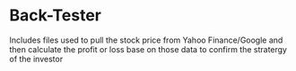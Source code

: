 # Back-Tester

Includes files used to pull the stock price from Yahoo Finance/Google 
and then calculate the profit or loss base on those data to confirm the stratergy
of the investor

